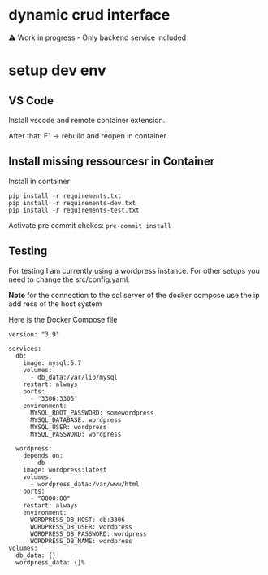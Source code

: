 # dynamic crud interface

:warning: Work in progress - Only backend service included


# setup dev env

## VS Code 

Install vscode and remote container extension. 

After that: F1 -> rebuild and reopen in container

## Install missing ressourcesr in Container
Install in container
```
pip install -r requirements.txt
pip install -r requirements-dev.txt
pip install -r requirements-test.txt
```
 
Activate pre commit chekcs:  ```pre-commit install```

## Testing

For testing I am currently using a wordpress instance. For other setups you need to change the src/config.yaml.

 **Note** 
 for the connection to the sql server of the docker compose use the ip add
 ress of the host system

Here is the Docker Compose file

```
version: "3.9"

services:
  db:
    image: mysql:5.7
    volumes:
      - db_data:/var/lib/mysql
    restart: always
    ports:
      - "3306:3306"
    environment:
      MYSQL_ROOT_PASSWORD: somewordpress
      MYSQL_DATABASE: wordpress
      MYSQL_USER: wordpress
      MYSQL_PASSWORD: wordpress

  wordpress:
    depends_on:
      - db
    image: wordpress:latest
    volumes:
      - wordpress_data:/var/www/html
    ports:
      - "8000:80"
    restart: always
    environment:
      WORDPRESS_DB_HOST: db:3306
      WORDPRESS_DB_USER: wordpress
      WORDPRESS_DB_PASSWORD: wordpress
      WORDPRESS_DB_NAME: wordpress
volumes:
  db_data: {}
  wordpress_data: {}%
```